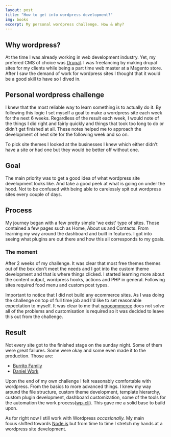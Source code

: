 ```yaml
---
layout: post
title: "How to get into wordpress development?"
img: books
excerpt: My personal wordpress challenge. How & Why?
---
```


## Why wordpress?

At the time I was already working in web development industry. Yet, my prefered CMS of choice was <a href="https://www.drupal.org/">Drupal</a>. I was freelancing by making drupal sites for my clients while being a part time web master at a Magento store. After I saw the demand of work for wordpress sites I thought that it would be a good skill to have so I dived in.

## Personal wordpress challenge

I knew that the most reliable way to learn something is to actually do it. By following this logic I set myself a goal to make a wordpress site each week for the next 6 weeks. Regardless of the result each week, I would note of the things I did right and fairly quickly and things that took too long to do or didn't get finished at all. These notes helped me to approach the development of next site for the following week and so on.

To pick site themes I looked at the businesses I knew which either didn't have a site or had one but they would be better off without one.

## Goal

The main priority was to get a good idea of what wordpress site development looks like. And take a good peek at what is going on under the hood. Not to be confused with being able to carelessly spit out wordpress sites every couple of days.

## Process

My journey began with a few pretty simple 'we exist' type of sites. Those contained a few pages such as Home, About us and Contacts. From learning my way around the dashboard and built in features. I got into seeing what plugins are out there and how this all corresponds to my goals.

### The moment

After 2 weeks of my challenge. It was clear that most free themes themes out of the box don't meet the needs and I got into the custom theme development and that is where things clicked. I started learning more about the content output, wordpress hooks, actions and PHP in general. Following sites required food menu and custom post types.

Important to notice that I did not build any ecommerce sites. As I was doing the challenge on top of full time job and I'd like to set reasonable expectation to myself. It was clear to me that <a href="https://woocommerce.com/">woocommerce</a> does not solve all of the problems and customisation is required so it was decided to leave this out from the challenge.

## Result

Not every site got to the finished stage on the sunday night. Some of them were great failures. Some were okay and some even made it to the production. Those are:

- <a href="http://burritofamily.ru">Burrito Family</a>
- <a href="http://danielwork.eu">Daniel Work</a>

Upon the end of my own challenge I felt reasonably comfortable with wordpress. From the basics to more advanced things. I knew my way around the file structure, custom theme development, template hierarchy, custom plugin development, dashboard customization, some of the tools for the automation the work process(<a href="http://wp-cli.org/">wp-cli</a>). This gave me a solid base to build upon.

As for right now I still work with Wordpress <em>occasionally.</em> My main focus shifted towards <a href="https://nodejs.org/">Node.js</a> but from time to time I stretch my hands at a wordpress site development.
